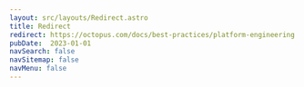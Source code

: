 ```yaml
---
layout: src/layouts/Redirect.astro
title: Redirect
redirect: https://octopus.com/docs/best-practices/platform-engineering
pubDate:  2023-01-01
navSearch: false
navSitemap: false
navMenu: false
---
```

